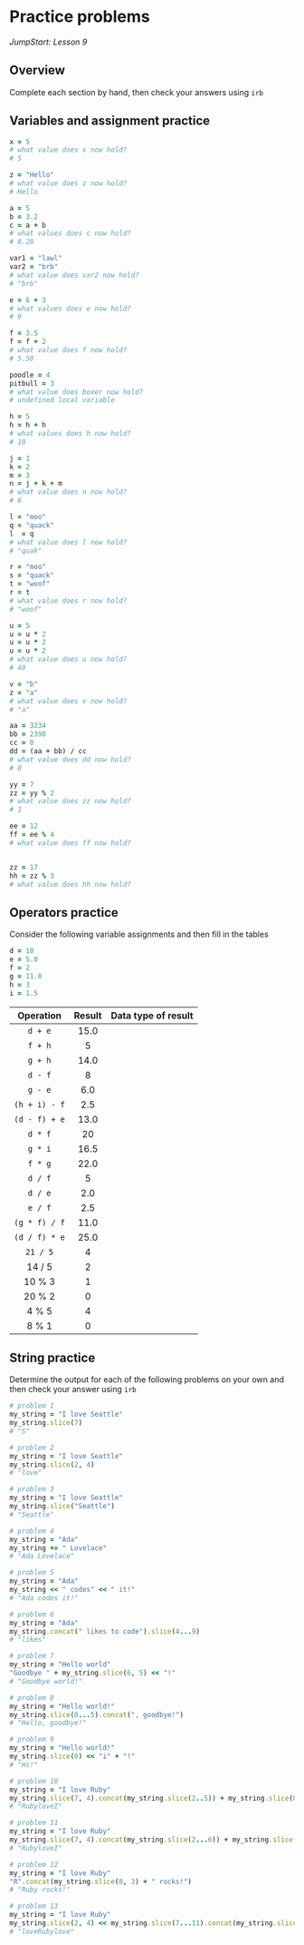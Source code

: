 # Practice problems

_JumpStart: Lesson 9_

## Overview

Complete each section by hand, then check your answers using `irb`

## Variables and assignment practice

```ruby
x = 5
# what value does x now hold? 
# 5

z = "Hello"
# what value does z now hold?
# Hello

a = 5
b = 3.2
c = a + b
# what values does c now hold?
# 8.20

var1 = "lawl"
var2 = "brb"
# what value does var2 now hold?
# "brb"

e = 6 + 3
# what values does e now hold?
# 9

f = 3.5
f = f + 2
# what value does f now hold?
# 5.50

poodle = 4
pitbull = 3
# what value does boxer now hold?
# undefined local variable

h = 5
h = h + h
# what values does h now hold?
# 10

j = 1
k = 2
m = 3
n = j + k + m
# what value does n now hold?
# 6

l = "moo"
q = "quack"
l  = q
# what value does l now hold?
# "quak"

r = "moo"
s = "quack"
t = "woof"
r = t
# what value does r now hold?
# "woof"

u = 5
u = u * 2
u = u * 2
u = u * 2
# what value does u now hold?
# 40

v = "b"
z = "a"
# what value does v now hold?
# "a"

aa = 3234
bb = 2398
cc = 0
dd = (aa + bb) / cc
# what value does dd now hold?
# 0

yy = 7
zz = yy % 2
# what value does zz now hold?
# 1

ee = 12
ff = ee % 4
# what value does ff now hold?


zz = 17
hh = zz % 3
# what value does hh now hold?
```

## Operators practice

Consider the following variable assignments and then fill in the tables

```ruby
d = 10
e = 5.0
f = 2
g = 11.0
h = 3
i = 1.5
```

| Operation | Result | Data type of result |
| :---: | :---:| :---: |
| `d + e` | 15.0 | |
| `f + h` | 5 | |
| `g + h` | 14.0 | |
| `d - f` | 8 | |
| `g - e` | 6.0 | |
| `(h + i) - f` | 2.5 | |
| `(d - f) + e` | 13.0 | |
| `d * f` | 20 | | |
| `g * i` | 16.5 | | |
| `f * g` | 22.0 | | |
| `d / f` | 5 | | |
| `d / e` | 2.0 | | |
| `e / f` | 2.5 | | |
| `(g * f) / f` | 11.0 | | |
| `(d / f) * e` | 25.0 | | |
| `21 / 5` | 4 | | |
| 14 / 5 | 2 | | |
| 10 % 3 | 1 | | |
| 20 % 2 | 0 | | |
| 4 % 5 | 4 | | |
| 8 % 1 | 0 | | |

## String practice

Determine the output for each of the following problems on your own and then check your answer using `irb`

```ruby
# problem 1
my_string = "I love Seattle"
my_string.slice(7)
# "S"

# problem 2
my_string = "I love Seattle"
my_string.slice(2, 4)
# "love"

# problem 3
my_string = "I love Seattle"
my_string.slice("Seattle")
# "Seattle"

# problem 4
my_string = "Ada"
my_string += " Lovelace"
# "Ada Lovelace"

# problem 5
my_string = "Ada"
my_string << " codes" << " it!"
# "Ada codes it!" 

# problem 6
my_string = "Ada"
my_string.concat(" likes to code").slice(4...9)
# "likes"

# problem 7
my_string = "Hello world"
"Goodbye " + my_string.slice(6, 5) << "!"
# "Goodbye world!" 

# problem 8
my_string = "Hello world!"
my_string.slice(0...5).concat(", goodbye!")
# "Hello, goodbye!" 

# problem 9
my_string = "Hello world!"
my_string.slice(0) << "i" + "!"
# "Hi!" 

# problem 10
my_string = "I love Ruby"
my_string.slice(7, 4).concat(my_string.slice(2..5)) + my_string.slice(0)
# "RubyloveI" 

# problem 11
my_string = "I love Ruby"
my_string.slice(7, 4).concat(my_string.slice(2...6)) + my_string.slice(0)
# "RubyloveI" 

# problem 12
my_string = "I love Ruby"
"R".concat(my_string.slice(8, 3) + " rocks!")
# "Ruby rocks!" 

# problem 13
my_string = "I love Ruby"
my_string.slice(2, 4) << my_string.slice(7...11).concat(my_string.slice(2...6))
# "loveRubylove"
```
